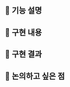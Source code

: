 ## 📌 기능 설명
<!-- 이 PR이 어떤 기능을 다루는지 간략히 설명해 주세요 -->

## 📌 구현 내용
<!-- 주요 구현 사항, 컴포넌트 설명 등을 작성해 주세요 -->

## 📌 구현 결과
<!-- UI 변경 사항이 있다면 스크린샷 포함해 주세요 -->
<!-- 작동 예시, 테스트 결과 등도 포함 가능 -->

## 📌 논의하고 싶은 점
<!-- 리뷰어나 팀원들과 논의하고 싶은 내용을 자유롭게 작성해 주세요 -->